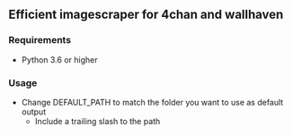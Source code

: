 ## Efficient imagescraper for 4chan and wallhaven

### Requirements
* Python 3.6 or higher

### Usage
* Change DEFAULT_PATH to match the folder you want to use as default output
    * Include a trailing slash to the path
